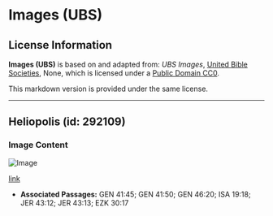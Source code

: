 # Images (UBS)

## License Information

**Images (UBS)** is based on and adapted from: _UBS Images_, [United Bible Societies](https://unitedbiblesocieties.org/), None, which is licensed under a [Public Domain CC0](https://creativecommons.org/public-domain/cc0/).

This markdown version is provided under the same license.



--------------------------------

## Heliopolis (id: 292109)

### Image Content

![Image](https://cdn.aquifer.bible/aquifer-content/resources/Media/WEB-0289_heliopolis.jpg)

[link](https://cdn.aquifer.bible/aquifer-content/resources/Media/WEB-0289_heliopolis.jpg)

* **Associated Passages:** GEN 41:45; GEN 41:50; GEN 46:20; ISA 19:18; JER 43:12; JER 43:13; EZK 30:17


